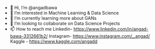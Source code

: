 - 👋 Hi, I’m @angadbawa
- 👀 I’m interested in Machine Learning & Data Science 
- 🌱 I’m currently learning more about GANs
- 💞️ I’m looking to collaborate on Data Science Projects
- 📫 How to reach me 
 Linkedin- https://www.linkedin.com/in/angad-bawa-3312661b2/
 Instagram- https://www.instagram.com/_.angad/
 Kaggle - https://www.kaggle.com/angadd
